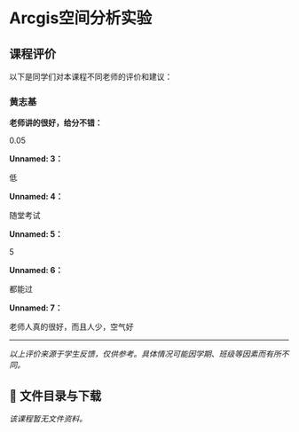 # Arcgis空间分析实验

## 课程评价

以下是同学们对本课程不同老师的评价和建议：

### 黄志基

**老师讲的很好，给分不错：**

0.05

**Unnamed: 3：**

低

**Unnamed: 4：**

随堂考试

**Unnamed: 5：**

5

**Unnamed: 6：**

都能过

**Unnamed: 7：**

老师人真的很好，而且人少，空气好

---

*以上评价来源于学生反馈，仅供参考。具体情况可能因学期、班级等因素而有所不同。*
## 📄 文件目录与下载

_该课程暂无文件资料。_
